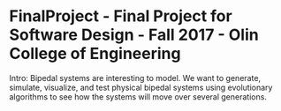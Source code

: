 # FinalProject - Final Project for Software Design - Fall 2017 - Olin College of Engineering 


Intro: 
Bipedal systems are interesting to model. We want to generate, simulate, visualize, and test physical bipedal systems using evolutionary algorithms to see how the systems will move over several generations. 


